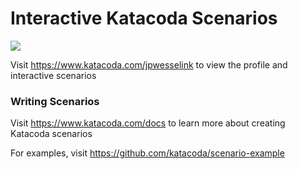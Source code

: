 # Interactive Katacoda Scenarios

[![](http://shields.katacoda.com/katacoda/jpwesselink/count.svg)](https://www.katacoda.com/jpwesselink "Get your profile on Katacoda.com")

Visit https://www.katacoda.com/jpwesselink to view the profile and interactive scenarios

### Writing Scenarios
Visit https://www.katacoda.com/docs to learn more about creating Katacoda scenarios

For examples, visit https://github.com/katacoda/scenario-example
